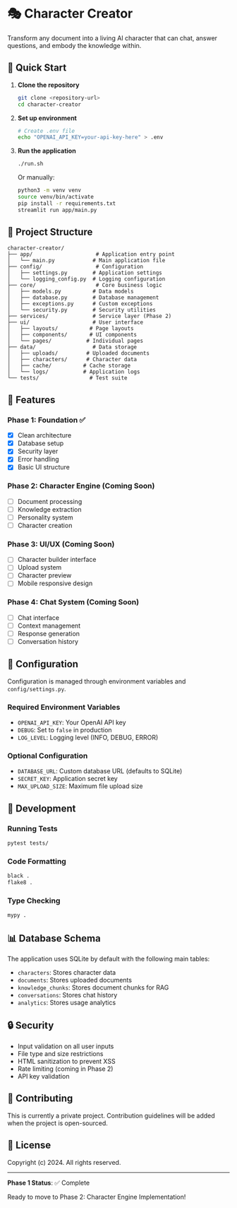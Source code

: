 # 🎭 Character Creator

Transform any document into a living AI character that can chat, answer questions, and embody the knowledge within.

## 🚀 Quick Start

1. **Clone the repository**
   ```bash
   git clone <repository-url>
   cd character-creator
   ```

2. **Set up environment**
   ```bash
   # Create .env file
   echo "OPENAI_API_KEY=your-api-key-here" > .env
   ```

3. **Run the application**
   ```bash
   ./run.sh
   ```

   Or manually:
   ```bash
   python3 -m venv venv
   source venv/bin/activate
   pip install -r requirements.txt
   streamlit run app/main.py
   ```

## 📁 Project Structure

```
character-creator/
├── app/                    # Application entry point
│   └── main.py            # Main application file
├── config/                 # Configuration
│   ├── settings.py        # Application settings
│   └── logging_config.py  # Logging configuration
├── core/                   # Core business logic
│   ├── models.py          # Data models
│   ├── database.py        # Database management
│   ├── exceptions.py      # Custom exceptions
│   └── security.py        # Security utilities
├── services/              # Service layer (Phase 2)
├── ui/                    # User interface
│   ├── layouts/          # Page layouts
│   ├── components/       # UI components
│   └── pages/           # Individual pages
├── data/                  # Data storage
│   ├── uploads/         # Uploaded documents
│   ├── characters/      # Character data
│   ├── cache/          # Cache storage
│   └── logs/           # Application logs
└── tests/                # Test suite

```

## 🎯 Features

### Phase 1: Foundation ✅
- [x] Clean architecture
- [x] Database setup
- [x] Security layer
- [x] Error handling
- [x] Basic UI structure

### Phase 2: Character Engine (Coming Soon)
- [ ] Document processing
- [ ] Knowledge extraction
- [ ] Personality system
- [ ] Character creation

### Phase 3: UI/UX (Coming Soon)
- [ ] Character builder interface
- [ ] Upload system
- [ ] Character preview
- [ ] Mobile responsive design

### Phase 4: Chat System (Coming Soon)
- [ ] Chat interface
- [ ] Context management
- [ ] Response generation
- [ ] Conversation history

## 🔧 Configuration

Configuration is managed through environment variables and `config/settings.py`.

### Required Environment Variables
- `OPENAI_API_KEY`: Your OpenAI API key
- `DEBUG`: Set to `false` in production
- `LOG_LEVEL`: Logging level (INFO, DEBUG, ERROR)

### Optional Configuration
- `DATABASE_URL`: Custom database URL (defaults to SQLite)
- `SECRET_KEY`: Application secret key
- `MAX_UPLOAD_SIZE`: Maximum file upload size

## 🧪 Development

### Running Tests
```bash
pytest tests/
```

### Code Formatting
```bash
black .
flake8 .
```

### Type Checking
```bash
mypy .
```

## 📊 Database Schema

The application uses SQLite by default with the following main tables:
- `characters`: Stores character data
- `documents`: Stores uploaded documents
- `knowledge_chunks`: Stores document chunks for RAG
- `conversations`: Stores chat history
- `analytics`: Stores usage analytics

## 🔒 Security

- Input validation on all user inputs
- File type and size restrictions
- HTML sanitization to prevent XSS
- Rate limiting (coming in Phase 2)
- API key validation

## 🤝 Contributing

This is currently a private project. Contribution guidelines will be added when the project is open-sourced.

## 📝 License

Copyright (c) 2024. All rights reserved.

---

**Phase 1 Status**: ✅ Complete

Ready to move to Phase 2: Character Engine Implementation!